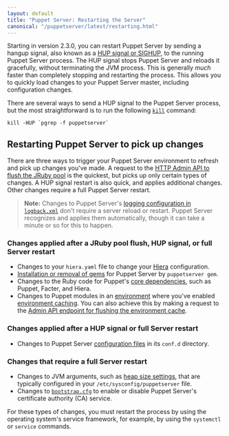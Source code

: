 ```yaml
---
layout: default
title: "Puppet Server: Restarting the Server"
canonical: "/puppetserver/latest/restarting.html"
---
```


[logback.xml]: ./config_file_logbackxml.html
[Hiera]: /hiera/latest/configuring.html
[gems]: /puppetserver/latest/gems.html
[core dependencies]: /puppet/latest/reference/about_agent.html#what-are-puppet-agent-and-puppet-server
[environment]: /puppet/latest/reference/environments.html
[environment caching]: /puppet/latest/reference/configuration.html#environmenttimeout

Starting in version 2.3.0, you can restart Puppet Server by sending a hangup signal, also known as a [HUP signal or SIGHUP](https://en.wikipedia.org/wiki/SIGHUP), to the running Puppet Server process. The HUP signal stops Puppet Server and reloads it gracefully, without terminating the JVM process. This is generally *much* faster than completely stopping and restarting the process. This allows you to quickly load changes to your Puppet Server master, including configuration changes.

There are several ways to send a HUP signal to the Puppet Server process, but the most straightforward is to run the following [`kill`](http://linux.die.net/man/1/kill) command:

    kill -HUP `pgrep -f puppetserver`

## Restarting Puppet Server to pick up changes

There are three ways to trigger your Puppet Server environment to refresh and pick up changes you've made. A request to the [HTTP Admin API to flush the JRuby pool](./admin-api/v1/jruby-pool.html) is the quickest, but picks up only certain types of changes. A HUP signal restart is also quick, and applies additional changes. Other changes require a full Puppet Server restart.

> **Note:** Changes to Puppet Server's [logging configuration in `logback.xml`][logback.xml] don't require a server reload or restart. Puppet Server recognizes and applies them automatically, though it can take a minute or so for this to happen.

### Changes applied after a JRuby pool flush, HUP signal, or full Server restart

* Changes to your `hiera.yaml` file to change your [Hiera][] configuration.
* [Installation or removal of gems][gems] for Puppet Server by `puppetserver gem`.
* Changes to the Ruby code for Puppet's [core dependencies][], such as Puppet, Facter, and Hiera.
* Changes to Puppet modules in an [environment][] where you've enabled [environment
  caching][]. You can also achieve this by making a request to the
  [Admin API endpoint for flushing the environment cache](./admin-api/v1/environment-cache.html).

### Changes applied after a HUP signal or full Server restart

* Changes to Puppet Server [configuration files](./configuration.html) in its `conf.d` directory.

### Changes that require a full Server restart

* Changes to JVM arguments, such as [heap size settings](./tuning_guide.html#jvm-heap-size), that are typically configured in your `/etc/sysconfig/puppetserver` file.
* Changes to [`bootstrap.cfg`](./configuration.html#service-bootstrapping) to enable or disable Puppet Server's certificate authority (CA) service.

For these types of changes, you must restart the process by using the operating system's service framework, for example, by using the `systemctl` or `service` commands.
